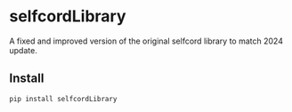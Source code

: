 # selfcordLibrary

A fixed and improved version of the original selfcord library to match 2024 update.

## Install
```bash
pip install selfcordLibrary

